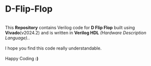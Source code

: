 # D-Flip-Flop
<br>
This <b>Repository</b> contains Verilog code for <b>D Flip Flop</b> built using <b>Vivado</b>(v2024.2) and is written in <b>Verilog HDL</b> <i>(Hardware Description Language).</i>.
<br><br>
I hope you find this code really understandable. <br><br> Happy Coding <b>:)</b>
